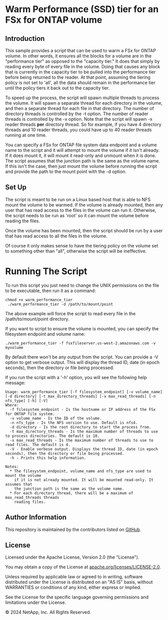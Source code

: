 # Warm Performance (SSD) tier for an FSx for ONTAP volume

## Introduction
This sample provides a script that can be used to warm a FSx for ONTAP
volume. In other words, it ensures all the blocks for a volume are in
the "performance tier" as opposed to the "capacity tier." It does that
simply by reading every byte of every file in the volume. Doing that
causes any block that is currently in the capacity tier to be pulled
into the performance tier before being returned to the reader. At that point,
assuming the tiering policy is not set to 'all', all the data should remain
in the performance tier until the policy tiers it back out to the capacity tier.

To speed up the process, the script will spawn multiple threads to process
the volume. It will spawn a separate thread for each directory
in the volume, and then a separate thread for each file in that directory.
The number of directory threads is controlled by the -t option. The number
of reader threads is controlled by the -x option. Note that the script
will spawn -x reader threads **per** directory thread. So for example, if you have 4
directory threads and 10 reader threads, you could have up to 40 reader
threads running at one time.

You can specify a FSx for ONTAP file system data endpoint and a volume
name to the script and it will attempt to mount the volume if it isn't already.
If it does mount it, it will mount it read-only and unmount
when it is done. The script assumes that the junction path is the same
as the volume name. If this isn't the case, then just mount the volume
before running the script and provide the path to the mount point
with the -d option.

## Set Up
The script is meant to be run on a Linux based host that is able to NFS
mount the volume to be warmed. If the volume is already mounted, then
any user that has read access to the files in the volume can run it.
Otherwise, the script needs to be run as 'root' so it can mount the
volume before reading the files.

Once the volume has been mounted, then the script should be run by
a user that has read access to all the files in the volume.

Of course it only makes sense to have the tiering policy on the volume
set to something other than "all", otherwise the script will be ineffective.

# Running The Script
To run this script you just need to change the UNIX permissions on the file to be executable, then run it as a command:
```
chmod +x warm_performance_tier
 ./warm_performance_tier -d /path/to/mount/point
```
The above example will force the script to read every file in the /path/to/mount/point directory.

If you want to script to ensure the volume is mounted, you can specify the filesystem endpoint and volume name:
```
./warm_performance_tier -f fsxfileserver.us-west-2.amazonaws.com -v myvolume
```
By default there won't be any output from the script. You can provide a -V option to
get verbose output. This will display the thread ID, date (in epoch seconds), then the
directory or file being processed.

If you run the script with a '-h' option, you will see the following help message:
```
Usage: warm_performance_tier [-f filesystem_endpoint] [-v volume_name] [-d directory] [-t max_directory_threads] [-x max_read_threads] [-n nfs_type] [-h] [-V]
Where:
  -f filesystem_endpoint - Is the hostname or IP address of the FSx for ONTAP file system.
  -v volume_name - Is the ID of the volume.
  -n nfs_type - Is the NFS version to use. Default is nfs4.
  -d directory - Is the root directory to start the process from.
  -t max_directory_threads - Is the maximum number of threads to use to process directories. The default is 10.
  -x max_read_threads - Is the maximum number of threads to use to read files. The default is 4.
  -V - Enable verbose output. Displays the thread ID, date (in epoch seconds), then the directory or file being processed.
  -h - Prints this help information.

Notes:
  * The filesystem_endpoint, volume_name and nfs_type are used to mount the volume
    if it is not already mounted. It will be mounted read-only. It assumes that
    the junction path is the same as the volume name.
  * For each directory thread, there will be a maximum of max_read_threads threads
    reading files.
```

## Author Information

This repository is maintained by the contributors listed on [GitHub](https://github.com/NetApp/FSx-ONTAP-samples-scripts/graphs/contributors).

## License

Licensed under the Apache License, Version 2.0 (the "License").

You may obtain a copy of the License at [apache.org/licenses/LICENSE-2.0](http://www.apache.org/licenses/LICENSE-2.0).

Unless required by applicable law or agreed to in writing, software distributed under the License is distributed on an "AS IS" basis, without WARRANTIES or conditions of any kind, either express or implied.

See the License for the specific language governing permissions and limitations under the License.

© 2024 NetApp, Inc. All Rights Reserved.
